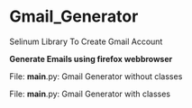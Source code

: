 # Gmail_Generator
Selinum Library To Create Gmail Account

**Generate Emails using firefox webbrowser**

File: __main__.py: Gmail Generator without classes

File: __main__.py: Gmail Generator with classes
